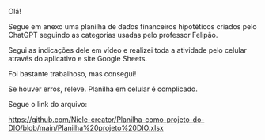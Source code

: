 Olá! 

Segue em anexo uma planilha de dados financeiros hipotéticos criados pelo ChatGPT seguindo as categorias usadas pelo professor Felipão. 

Segui as indicações dele em vídeo e realizei toda a atividade pelo celular através do aplicativo e site Google Sheets.

Foi bastante trabalhoso, mas consegui! 

Se houver erros, releve. Planilha em celular é complicado.

Segue o link do arquivo:

https://github.com/Niele-creator/Planilha-como-projeto-do-DIO/blob/main/Planilha%20projeto%20DIO.xlsx
